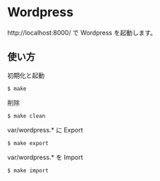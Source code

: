 # Wordpress

http://localhost:8000/ で Wordpress を起動します。

## 使い方

初期化と起動

	$ make

削除

	$ make clean

var/wordpress.\* に Export

	$ make export

var/wordpress.\* を Import

	$ make import


